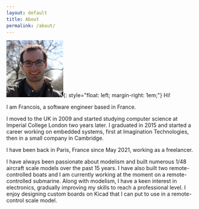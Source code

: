 ```yaml
---
layout: default
title: About
permalink: /about/
---
```


![Avatar](/assets/about/avatar.jpeg){: style="float: left; margin-right: 1em;"}
Hi!

I am Francois, a software engineer based in France.

I moved to the UK in 2009 and started studying computer science at Imperial College London two years later. I graduated in 2015 and started a career working on embedded systems, first at Imagination Technologies, then in a small company in Cambridge.

I have been back in Paris, France since May 2021, working as a freelancer.

I have always been passionate about modelism and built numerous 1/48 aircraft scale models over the past 15 years. I have also built two remote-controlled boats and I am currently working at the moment on a remote-controlled submarine.
Along with modelism, I have a keen interest in electronics, gradually improving my skills to reach a professional level. I enjoy designing custom boards on Kicad that I can put to use in a remote-control scale model.
